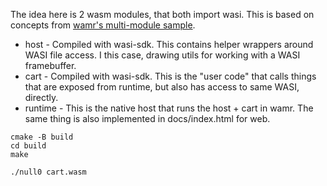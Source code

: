 The idea here is 2 wasm modules, that both import wasi. This is based on concepts from [wamr's multi-module sample](https://github.com/bytecodealliance/wasm-micro-runtime/tree/main/samples/multi-module).

- host - Compiled with wasi-sdk. This contains helper wrappers around WASI file access. I this case, drawing utils for working with a WASI framebuffer.
- cart -  Compiled with wasi-sdk. This is the "user code" that calls things that are exposed from runtime, but also has access to same WASI, directly.
- runtime - This is the native host that runs the host + cart in wamr. The same thing is also implemented in docs/index.html for web.

```
cmake -B build
cd build
make

./null0 cart.wasm
```